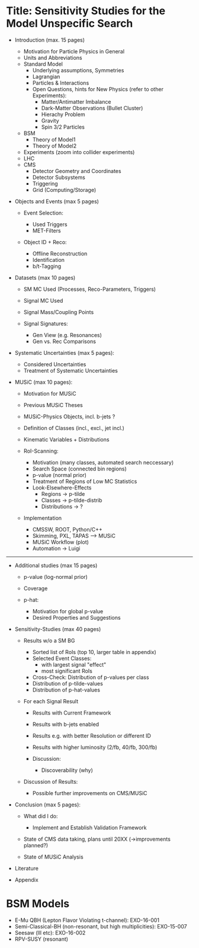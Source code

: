 Title: Sensitivity Studies for the Model Unspecific Search
==========================================================

* Introduction (max. 15 pages)
    * Motivation for Particle Physics in General
    * Units and Abbreviations
    * Standard Model
        * Underlying assumptions, Symmetries
        * Lagrangian
        * Particles & Interactions
        * Open Questions, hints for New Physics (refer to other Experiments):
            * Matter/Antimatter Imbalance
            * Dark-Matter Observations (Bullet Cluster)
            * Hierachy Problem
            * Gravity
            * Spin 3/2 Particles
    * BSM
        * Theory of Model1
        * Theory of Model2
    * Experiments (zoom into collider experiments)
    * LHC
    * CMS
        * Detector Geometry and Coordinates
        * Detector Subsystems
        * Triggering
        * Grid (Computing/Storage)

* Objects and Events (max 5 pages)
    * Event Selection:
        * Used Triggers
        * MET-Filters

    * Object ID + Reco:
        * Offline Reconstruction
        * Identification
        * b/t-Tagging

* Datasets (max 10 pages)
    * SM MC Used (Processes, Reco-Parameters, Triggers)
    * Signal MC Used
    * Signal Mass/Coupling Points

    * Signal Signatures:
        * Gen View (e.g. Resonances)
        * Gen vs. Rec Comparisons

* Systematic Uncertainties (max 5 pages):
    * Considered Uncertainties
    * Treatment of Systematic Uncertainties

* MUSiC (max 10 pages):
    * Motivation for MUSiC
    * Previous MUSiC Theses

    * MUSiC-Physics Objects, incl. b-jets ?
    * Definition of Classes (incl., excl., jet incl.)
    * Kinematic Variables + Distributions

    * RoI-Scanning:
        * Motivation (many classes, automated search neccessary)
        * Search Space (connected bin regions)
        * p-value (normal prior)
        * Treatment of Regions of Low MC Statistics
        * Look-Elsewhere-Effects
            * Regions -> p-tilde
            * Classes -> p-tilde-distrib
            * Distributions -> ?

    * Implementation
        * CMSSW, ROOT, Python/C++
        * Skimming, PXL, TAPAS --> MUSiC
        * MUSiC Workflow (plot)
        * Automation -> Luigi

---

* Additional studies (max 15 pages)
    * p-value (log-normal prior)
    * Coverage

    * p-hat:
        * Motivation for global p-value
        * Desired Properties and Suggestions

* Sensitivity-Studies (max 40 pages)
    * Results w/o a SM BG
        * Sorted list of RoIs (top 10, larger table in appendix)
        * Selected Event Classes:
            * with largest signal "effect"
            * most significant RoIs
        * Cross-Check: Distribution of p-values per class
        * Distribution of p-tilde-values
        * Distribution of p-hat-values

    * For each Signal Result
        * Results with Current Framework
        * Results with b-jets enabled
        * Results e.g. with better Resolution or different ID
        * Results with higher luminosity (2/fb, 40/fb, 300/fb)

        * Discussion:
            * Discoverability (why)

    * Discussion of Results:
        * Possible further improvements on CMS/MUSiC


* Conclusion (max 5 pages):
    * What did I do:
        * Implement and Establish Validation Framework

    * State of CMS data taking, plans until 20XX (->improvements planned?)
    * State of MUSiC Analysis

* Literature

* Appendix


BSM Models
==========

* E-Mu QBH (Lepton Flavor Violating t-channel): EXO-16-001
* Semi-Classical-BH (non-resonant, but high multiplicities): EXO-15-007
* Seesaw (lll etc): EXO-16-002
* RPV-SUSY (resonant)


